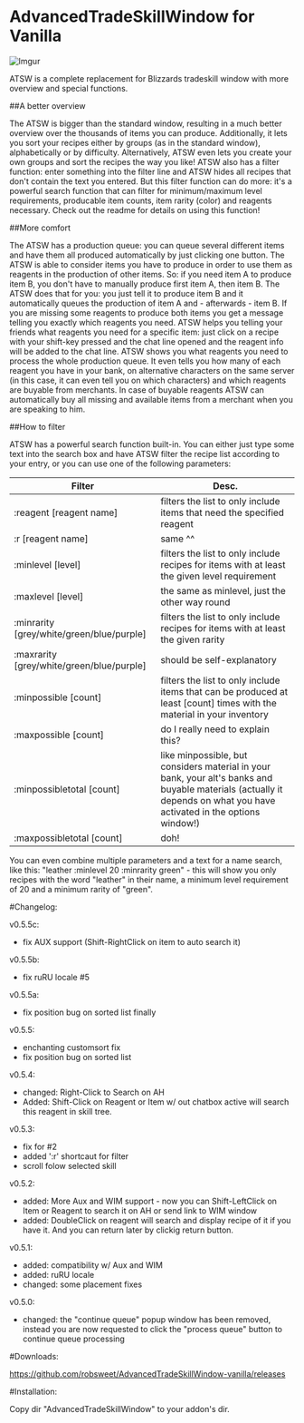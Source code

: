 # AdvancedTradeSkillWindow for Vanilla

![Imgur](http://i.imgur.com/7EVSPrE.jpg)

ATSW is a complete replacement for Blizzards tradeskill window with more overview and special functions. 

##A better overview

The ATSW is bigger than the standard window, resulting in a much better overview over the thousands of items you can produce. Additionally, it lets you sort your recipes either by groups (as in the standard window), alphabetically or by difficulty. Alternatively, ATSW even lets you create your own groups and sort the recipes the way you like! 
ATSW also has a filter function: enter something into the filter line and ATSW hides all recipes that don't contain the text you entered. But this filter function can do more: it's a powerful search function that can filter for minimum/maximum level requirements, producable item counts, item rarity (color) and reagents necessary. Check out the readme for details on using this function! 

##More comfort 

The ATSW has a production queue: you can queue several different items and have them all produced automatically by just clicking one button. 
The ATSW is able to consider items you have to produce in order to use them as reagents in the production of other items. So: if you need item A to produce item B, you don't have to manually produce first item A, then item B. The ATSW does that for you: you just tell it to produce item B and it automatically queues the production of item A and - afterwards - item B. If you are missing some reagents to produce both items you get a message telling you exactly which reagents you need. 
ATSW helps you telling your friends what reagents you need for a specific item: just click on a recipe with your shift-key pressed and the chat line opened and the reagent info will be added to the chat line. 
ATSW shows you what reagents you need to process the whole production queue. It even tells you how many of each reagent you have in your bank, on alternative characters on the same server (in this case, it can even tell you on which characters) and which reagents are buyable from merchants. In case of buyable reagents ATSW can automatically buy all missing and available items from a merchant when you are speaking to him. 

##How to filter

ATSW has a powerful search function built-in. You can either just type some text
into the search box and have ATSW filter the recipe list according to your entry,
or you can use one of the following parameters:

Filter| Desc.
------------------------------------------|----------------------------------------
:reagent [reagent name] | filters the list to only include items that need the specified reagent
:r [reagent name] | same ^^ 
:minlevel [level] | filters the list to only include recipes for items with at least the given level requirement
:maxlevel [level] | the same as minlevel, just the other way round
:minrarity [grey/white/green/blue/purple] | filters the list to only include recipes for items with at least the given rarity
:maxrarity [grey/white/green/blue/purple] | should be self-explanatory
:minpossible [count] | filters the list to only include items that can be produced at least [count] times with the material in your inventory
:maxpossible [count] | do I really need to explain this?
:minpossibletotal [count] | like minpossible, but considers material in your bank, your alt's banks and buyable materials (actually it depends on what you have activated in the options window!)
:maxpossibletotal [count] | doh!

You can even combine multiple parameters and a text for a name search, like this:
"leather :minlevel 20 :minrarity green" - this will show you only recipes with the
word "leather" in their name, a minimum level requirement of 20 and a minimum rarity
of "green".


#Changelog:

v0.5.5c:

- fix AUX support (Shift-RightClick on item to auto search it)

v0.5.5b:

- fix ruRU locale #5

v0.5.5a:

- fix position bug on sorted list finally

v0.5.5:

- enchanting customsort fix
- fix position bug on sorted list

v0.5.4:

- changed: Right-Click to Search  on AH
- Added: Shift-Click on Reagent or Item w/ out chatbox active will search this reagent in skill tree.

v0.5.3:

- fix for #2
- added ':r' shortcaut for filter
- scroll folow selected skill

v0.5.2:

- added: More Aux and WIM support - now you can Shift-LeftClick on Item or Reagent to search it on AH or send link to WIM window
- added: DoubleClick on reagent will search and display recipe of it if you have it. And you can return later by clickig return button.

v0.5.1:

- added:   compatibility w/ Aux and WIM
- added:   ruRU locale
- changed: some placement fixes

v0.5.0:

- changed: the "continue queue" popup window has been removed, instead you are now requested to click the "process queue" button to continue queue processing



#Downloads:

https://github.com/robsweet/AdvancedTradeSkillWindow-vanilla/releases

#Installation:

Copy dir "AdvancedTradeSkillWindow" to your addon's dir.
